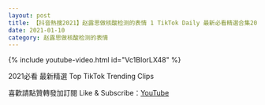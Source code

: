 ```yaml
---
layout: post
title: 【抖音熱搜2021】赵露思做核酸检测的表情 1 TikTok Daily 最新必看精選合集2021 01 10
date: 2021-01-10
category: 赵露思做核酸检测的表情
---
```


{% include youtube-video.html id="Vc1BIorLX48" %}

2021必看 最新精選 Top TikTok Trending Clips

喜歡請點贊轉發加訂閱 Like & Subscribe：[YouTube](https://www.youtube.com/channel/UCAoR7VcanIPd04uEq_GIylA/videos)

